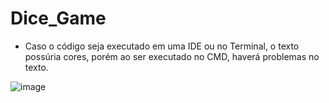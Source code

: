 # Dice_Game

- Caso o código seja executado em uma IDE ou no Terminal, o texto possúria cores, porém ao ser executado no CMD, haverá problemas no texto.

![image](https://user-images.githubusercontent.com/67234878/181357181-70ca9abc-1b3a-4f8d-ae7f-151b7c2d762f.png)
